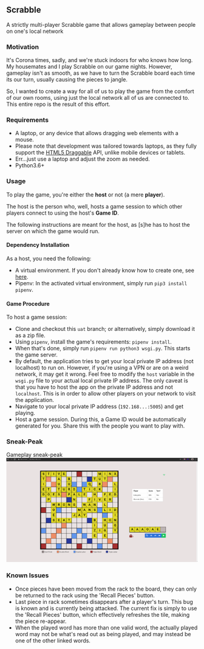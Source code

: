 ## Scrabble
A strictly multi-player Scrabble game that allows gameplay between people on one's local network

### Motivation
It's Corona times, sadly, and we're stuck indoors for who knows how long. My housemates and I play Scrabble on our game nights. However, gameplay isn't as smooth, as we have to turn the Scrabble board each time its our turn, usually causing the pieces to jangle.

So, I wanted to create a way for all of us to play the game from the comfort of our own rooms, using just the local network all of us are connected to. This entire repo is the result of this effort.

### Requirements
- A laptop, or any device that allows dragging web elements with a mouse.
- Please note that development was tailored towards laptops, as they fully support the [HTML5 Draggable](https://developer.mozilla.org/en-US/docs/Web/API/HTML_Drag_and_Drop_API) API, unlike mobile devices or tablets.
- Err...just use a laptop and adjust the zoom as needed.
- Python3.6+

### Usage
To play the game, you're either the **host** or not (a mere **player**). 

The host is the person who, well, hosts a game session to which other players connect to using the host's **Game ID**.

 The following instructions are meant for the host, as [s]he has to host the server on which the game would run.

#### Dependency Installation
As a host, you need the following:
- A virtual environment. If you don't already know how to create one, see [here](https://realpython.com/lessons/creating-virtual-environment/).
- Pipenv: In the activated virtual environment, simply run `pip3 install pipenv`.

#### Game Procedure
 To host a game session:

- Clone and checkout this `uat` branch; or alternatively, simply download it as a zip file.
- Using `pipenv`, install the game's requirements: `pipenv install`.
- When that's done, simply run `pipenv run python3 wsgi.py`. This starts the game server.
- By default, the application tries to get your local private IP address (not localhost) to run on. However, if you're using a VPN or are on a weird network, it may get it wrong. Feel free to modify the `host` variable in the `wsgi.py` file to your actual local private IP address. The only caveat is that you have to host the app on the private IP address and not `localhost`. This is in order to allow other players on your network to visit the application.
- Navigate to your local private IP address (`192.168...:5005`) and get playing. 
- Host a game session. During this, a Game ID would be automatically generated for you. Share this with the people you want to play with.


### Sneak-Peak
Gameplay sneak-peak
![](gameplay.png)


### Known Issues
- Once pieces have been moved from the rack to the board, they can only be returned to the rack using the 'Recall Pieces' button.
- Last piece in rack sometimes disappears after a player's turn. This bug is known and is currently being attacked. The current fix is simply to use the 'Recall Pieces' button, which effectively refreshes the tile, making the piece re-appear.
- When the played word has more than one valid word, the actually played word may not be what's read out as being played, and may instead be one of the other linked words.

